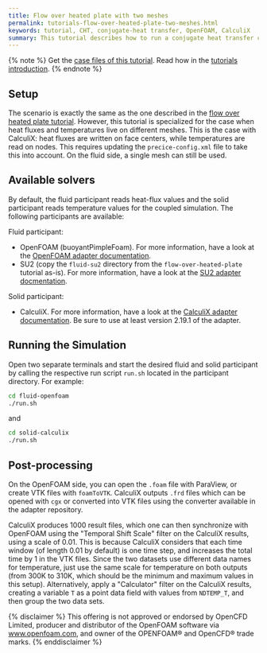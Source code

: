 ```yaml
---
title: Flow over heated plate with two meshes
permalink: tutorials-flow-over-heated-plate-two-meshes.html
keywords: tutorial, CHT, conjugate-heat transfer, OpenFOAM, CalculiX
summary: This tutorial describes how to run a conjugate heat transfer coupled simulation using preCICE and CalculiX as solid solver, which requires two meshes instead of one.
---
```



{% note %}
Get the [case files of this tutorial](https://github.com/precice/tutorials/tree/master/flow-over-heated-plate-calculix). Read how in the [tutorials introduction](https://www.precice.org/tutorials.html).
{% endnote %}

## Setup

The scenario is exactly the same as the one described in the [flow over heated plate tutorial](http://precice.org/tutorials-flow-over-heated-plate.html). However, this tutorial is specialized for the case when heat fluxes and temperatures live on different meshes. This is the case with CalculiX: heat fluxes are written on face centers, while temperatures are read on nodes. This requires updating the `precice-config.xml` file to take this into account. On the fluid side, a single mesh can still be used.

## Available solvers

By default, the fluid participant reads heat-flux values and the solid participant reads temperature values for the coupled simulation. The following participants are available:

Fluid participant:

* OpenFOAM (buoyantPimpleFoam). For more information, have a look at the [OpenFOAM adapter documentation](https://www.precice.org/adapter-openfoam-overview.html).
* SU2 (copy the `fluid-su2` directory from the `flow-over-heated-plate` tutorial as-is). For more information, have a look at the [SU2 adapter docmentation](https://www.precice.org/adapter-su2.html).

Solid participant:

* CalculiX. For more information, have a look at the [CalculiX adapter documentation](http://precice.org/adapter-calculix-overview.html). Be sure to use at least version 2.19.1 of the adapter.

## Running the Simulation

Open two separate terminals and start the desired fluid and solid participant by calling the respective run script `run.sh` located in the participant directory. For example:

```bash
cd fluid-openfoam
./run.sh
```

and

```bash
cd solid-calculix
./run.sh
```

## Post-processing

On the OpenFOAM side, you can open the `.foam` file with ParaView, or create VTK files with `foamToVTK`. CalculiX outputs `.frd` files which can be opened with `cgx` or converted into VTK files using the converter available in the adapter repository.

CalculiX produces 1000 result files, which one can then synchronize with OpenFOAM using the "Temporal Shift Scale" filter on the CalculiX results, using a scale of 0.01. This is because CalculiX considers that each time window (of length 0.01 by default) is one time step, and increases the total time by 1 in the VTK files. Since the two datasets use different data names for temperature, just use the same scale for temperature on both outputs (from 300K to 310K, which should be the minimum and maximum values in this setup). Alternatively, apply a "Calculator" filter on the CalculiX results, creating a variable `T` as a point data field with values from `NDTEMP_T`, and then group the two data sets.

{% disclaimer %}
This offering is not approved or endorsed by OpenCFD Limited, producer and distributor of the OpenFOAM software via www.openfoam.com, and owner of the OPENFOAM®  and OpenCFD®  trade marks.
{% enddisclaimer %}
